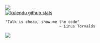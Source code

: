 

<!--
**kulendu/kulendu** is a ✨ _special_ ✨ repository because its `README.md` (this file) appears on your GitHub profile.

-->
![](https://media.giphy.com/media/2yyFSv9zNrR9XzZrbW/giphy.gif)
<br>
[![kulendu github stats](https://github-readme-stats.vercel.app/api?username=kulendu&count_private=true&show_icons=true&theme=chartreuse-dark)](https://github.com/kulendu/github-readme-stats) 
<br>

```
"Talk is cheap, show me the code"
                        ~ Linus Torvalds
```

![](https://media.giphy.com/media/Rzr6V9lPpSM8g/giphy.gif)
